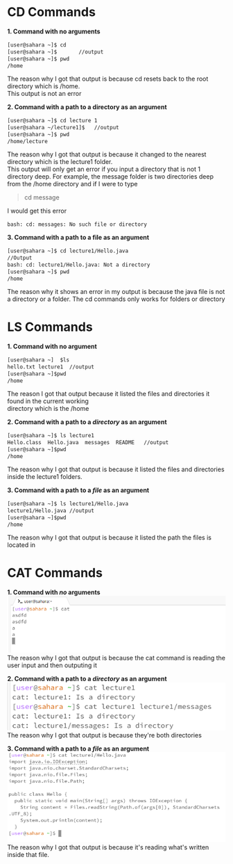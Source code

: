 # CD Commands


**1. Command with no arguments**
```
[user@sahara ~]$ cd    
[user@sahara ~]$       //output
[user@sahara ~]$ pwd
/home
```
The reason why I got that output is because cd resets back to the root directory which is /home. <br>
This output is not an error <br>

**2. Command with a path to a directory as an argument**
```
[user@sahara ~]$ cd lecture 1
[user@sahara ~/lecture1]$   //output
[user@sahara ~]$ pwd
/home/lecture
```
The reason why I got that output is because it changed to the nearest directory which is the lecture1 folder. <br>
This output will only get an error if you input a directory that is not 1 directory deep. For example, the message folder is two directories deep from the /home directory and if I were to type 
>cd message

I would get this error
```
bash: cd: messages: No such file or directory
```

**3. Command with a path to a file as an argument**
```
[user@sahara ~]$ cd lecture1/Hello.java
//Output
bash: cd: lecture1/Hello.java: Not a directory
[user@sahara ~]$ pwd
/home
```
The reason why it shows an error in my output is because the java file is not a directory or a folder. The cd commands only works for folders or directory 

# LS Commands 

**1. Command with no argument** <br>
```
[user@sahara ~]  $ls
hello.txt lecture1  //output
[user@sahara ~]$pwd
/home
```
The reason I got that output because it listed the files and directories it found in the current working<br>
directory which is the /home
    
**2. Command with a path to a *directory* as an argument** 
```
[user@sahara ~]$ ls lecture1
Hello.class  Hello.java  messages  README   //output
[user@sahara ~]$pwd
/home
 ```
The reason why I got that output is because it listed the files and directories inside the lecture1 folders.
   
**3. Command with a path to a *file* as an argument**

   ```
   [user@sahara ~]$ ls lecture1/Hello.java
   lecture1/Hello.java //output
   [user@sahara ~]$pwd
   /home

   ```
   The reason why I got that output is because it listed the path the files is located in

# CAT Commands

**1. Command with *no* arguments**
    ![Image](screenshots/cat1.PNG)
<br> The reason why I got that output is because the cat command is reading the user input and then outputing it <br>


**2. Command with a path to a *directory* as an argument**  <br>
    ![Image](screenshots/cat2.PNG)
<br> The reason why I got that output is because they're both directories <br>

**3. Command with a path to a *file* as an argument**
    ![Image](screenshots/cat3.PNG)
<br> The reason why I got that output is because it's reading what's written inside that file.
   
